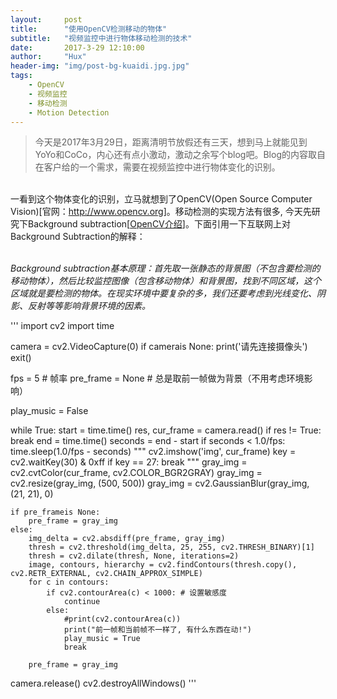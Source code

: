 ```yaml
---
layout:     post
title:      "使用OpenCV检测移动的物体"
subtitle:   "视频监控中进行物体移动检测的技术"
date:       2017-3-29 12:10:00
author:     "Hux"
header-img: "img/post-bg-kuaidi.jpg.jpg"
tags:
    - OpenCV
    - 视频监控
    - 移动检测
    - Motion Detection
---
```


> 今天是2017年3月29日，距离清明节放假还有三天，想到马上就能见到YoYo和CoCo，内心还有点小激动，激动之余写个blog吧。Blog的内容取自在客户给的一个需求，需要在视频监控中进行物体变化的识别。

<br>一看到这个物体变化的识别，立马就想到了OpenCV(Open Source Computer Vision)[官网：<a href="http://www.opencv.org">http://www.opencv.org</a>]。移动检测的实现方法有很多, 今天先研究下Background subtraction[<a href="http://docs.opencv.org/master/db/d5c/tutorial_py_bg_subtraction.html">OpenCV介绍</a>]。下面引用一下互联网上对Background Subtraction的解释：

<br>
<i>
Background subtraction基本原理：首先取一张静态的背景图（不包含要检测的移动物体），然后比较监控图像（包含移动物体）和背景图，找到不同区域，这个区域就是要检测的物体。在现实环境中要复杂的多，我们还要考虑到光线变化、阴影、反射等等影响背景环境的因素。
</i>

'''
import cv2
import time
 
camera = cv2.VideoCapture(0)
if camerais None:
    print('请先连接摄像头')
    exit()
 
fps = 5 # 帧率
pre_frame = None  # 总是取前一帧做为背景（不用考虑环境影响）
 
play_music = False
 
while True:
    start = time.time()
    res, cur_frame = camera.read()
    if res != True:
        break
    end = time.time()
    seconds = end - start
    if seconds < 1.0/fps:
        time.sleep(1.0/fps - seconds)
    """
    cv2.imshow('img', cur_frame)
    key = cv2.waitKey(30) & 0xff
    if key == 27:
        break
    """
    gray_img = cv2.cvtColor(cur_frame, cv2.COLOR_BGR2GRAY)
    gray_img = cv2.resize(gray_img, (500, 500))
    gray_img = cv2.GaussianBlur(gray_img, (21, 21), 0)
 
    if pre_frameis None:
        pre_frame = gray_img
    else:
        img_delta = cv2.absdiff(pre_frame, gray_img)
        thresh = cv2.threshold(img_delta, 25, 255, cv2.THRESH_BINARY)[1]
        thresh = cv2.dilate(thresh, None, iterations=2)
        image, contours, hierarchy = cv2.findContours(thresh.copy(), cv2.RETR_EXTERNAL, cv2.CHAIN_APPROX_SIMPLE)
        for c in contours:
            if cv2.contourArea(c) < 1000: # 设置敏感度
                continue
            else:
                #print(cv2.contourArea(c))
                print("前一帧和当前帧不一样了, 有什么东西在动!")
                play_music = True
                break
 
        pre_frame = gray_img
 
camera.release()
cv2.destroyAllWindows()
'''







